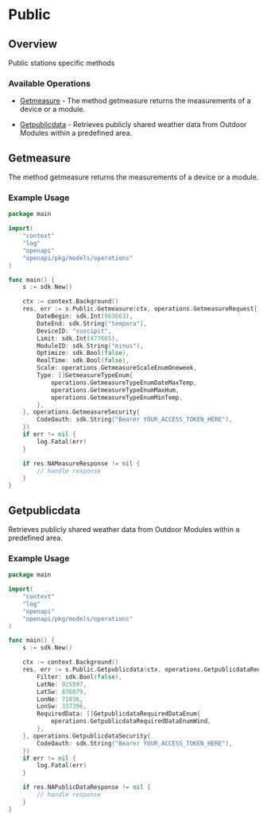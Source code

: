 # Public

## Overview

Public stations specific methods

### Available Operations

* [Getmeasure](#getmeasure) - The method getmeasure returns the measurements of a device or a module.

* [Getpublicdata](#getpublicdata) - Retrieves publicly shared weather data from Outdoor Modules within a predefined area.

## Getmeasure

The method getmeasure returns the measurements of a device or a module.


### Example Usage

```go
package main

import(
	"context"
	"log"
	"openapi"
	"openapi/pkg/models/operations"
)

func main() {
    s := sdk.New()

    ctx := context.Background()
    res, err := s.Public.Getmeasure(ctx, operations.GetmeasureRequest{
        DateBegin: sdk.Int(963663),
        DateEnd: sdk.String("tempora"),
        DeviceID: "suscipit",
        Limit: sdk.Int(477665),
        ModuleID: sdk.String("minus"),
        Optimize: sdk.Bool(false),
        RealTime: sdk.Bool(false),
        Scale: operations.GetmeasureScaleEnumOneweek,
        Type: []GetmeasureTypeEnum{
            operations.GetmeasureTypeEnumDateMaxTemp,
            operations.GetmeasureTypeEnumMaxHum,
            operations.GetmeasureTypeEnumMinTemp,
        },
    }, operations.GetmeasureSecurity{
        CodeOauth: sdk.String("Bearer YOUR_ACCESS_TOKEN_HERE"),
    })
    if err != nil {
        log.Fatal(err)
    }

    if res.NAMeasureResponse != nil {
        // handle response
    }
}
```

## Getpublicdata

Retrieves publicly shared weather data from Outdoor Modules within a predefined area.

### Example Usage

```go
package main

import(
	"context"
	"log"
	"openapi"
	"openapi/pkg/models/operations"
)

func main() {
    s := sdk.New()

    ctx := context.Background()
    res, err := s.Public.Getpublicdata(ctx, operations.GetpublicdataRequest{
        Filter: sdk.Bool(false),
        LatNe: 925597,
        LatSw: 836079,
        LonNe: 71036,
        LonSw: 337396,
        RequiredData: []GetpublicdataRequiredDataEnum{
            operations.GetpublicdataRequiredDataEnumWind,
        },
    }, operations.GetpublicdataSecurity{
        CodeOauth: sdk.String("Bearer YOUR_ACCESS_TOKEN_HERE"),
    })
    if err != nil {
        log.Fatal(err)
    }

    if res.NAPublicDataResponse != nil {
        // handle response
    }
}
```
